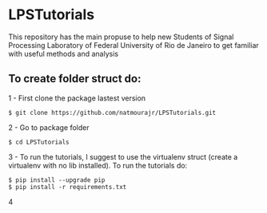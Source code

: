 # LPSTutorials
This repository has the main propuse to help new Students of Signal Processing Laboratory of Federal University of Rio de Janeiro to get familiar with useful methods and analysis


## To create folder struct do:

1 - First clone the package lastest version
```
$ git clone https://github.com/natmourajr/LPSTutorials.git
```

2 - Go to package folder
```
$ cd LPSTutorials
```

3 - To run the tutorials, I suggest to use the virtualenv struct (create a virtualenv with no lib installed). To run the tutorials do:
```
$ pip install --upgrade pip
$ pip install -r requirements.txt
```

4

